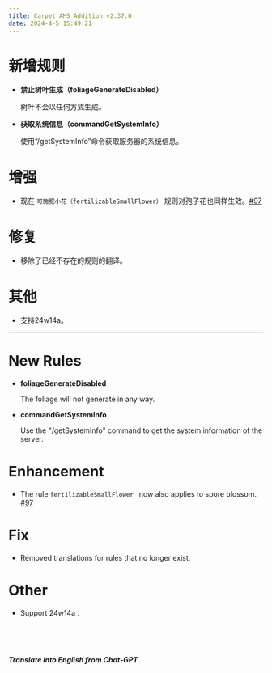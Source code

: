 ```yaml
---
title: Carpet AMS Addition v2.37.0
date: 2024-4-5 15:49:21
---
```


# 新增规则

- **禁止树叶生成（foliageGenerateDisabled）**

  树叶不会以任何方式生成。



- **获取系统信息（commandGetSystemInfo）**

  使用“/getSystemInfo”命令获取服务器的系统信息。



# 增强

- 现在 `可施肥小花（fertilizableSmallFlower）` 规则对孢子花也同样生效。[#97](https://github.com/Minecraft-AMS/Carpet-AMS-Addition/issues/97)



# 修复

- 移除了已经不存在的规则的翻译。



# 其他

- 支持24w14a。




---



# New Rules

- **foliageGenerateDisabled**

  The foliage will not generate in any way.



- **commandGetSystemInfo**

  Use the "/getSystemInfo" command to get the system information of the server.



# Enhancement

- The rule `fertilizableSmallFlower ` now also applies to spore blossom. [#97](https://github.com/Minecraft-AMS/Carpet-AMS-Addition/issues/97)



# Fix

- Removed translations for rules that no longer exist.



# Other

- Support 24w14a .


&emsp;

&emsp;

***Translate into English from Chat-GPT***

